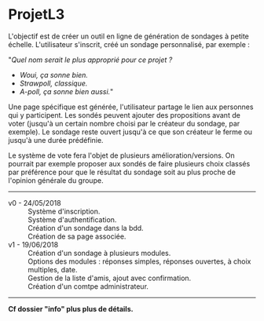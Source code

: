 # ProjetL3

L'objectif est de créer un outil en ligne de génération de sondages à petite échelle.
L'utilisateur s'inscrit, créé un sondage personnalisé, par exemple :

"*Quel nom serait le plus approprié pour ce projet ?*  
   - *Woui, ça sonne bien.*  
   - *Strawpoll, classique.*  
   - *A-poll, ça sonne bien aussi.*"

Une page spécifique est générée, l'utilisateur partage le lien aux personnes qui y participent. Les sondés peuvent ajouter des propositions avant de voter (jusqu'à un certain nombre choisi par le créateur du sondage, par exemple). Le sondage reste ouvert jusqu'à ce que son créateur le ferme ou jusqu'à une durée prédéfinie.

Le système de vote fera l'objet de plusieurs amélioration/versions. On pourrait par exemple proposer aux sondés de faire plusieurs choix classés par préférence pour que le résultat du sondage soit au plus proche de l'opinion générale du groupe.

----

<dl>
  <dt>v0 - 24/05/2018</dt>
  <dd>Système d'inscription.</dd>
  <dd>Système d'authentification.</dd>
  <dd>Création d'un sondage dans la bdd.</dd>
  <dd>Création de sa page associée.</dd>
	
  <dt>v1 - 19/06/2018</dt>
  <dd>Création d'un sondage à plusieurs modules.</dd>
  <dd>Options des modules : réponses simples, réponses ouvertes, à choix multiples, date.</dd>
  <dd>Gestion de la liste d'amis, ajout avec confirmation.</dd>
  <dd>Création d'un comtpe administrateur.</dd>
</dl>

---

**Cf dossier "info" plus plus de détails.**
